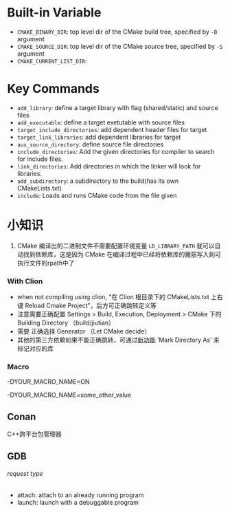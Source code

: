 # Built-in Variable

- `CMAKE_BINARY_DIR`: top level dir of the CMake build tree, specified by `-B` argument 
- `CMAKE_SOURCE_DIR`: top level dir of the CMake source tree, specified by `-S` argument
- `CMAKE_CURRENT_LIST_DIR`: 



# Key Commands

- `add_library`: define a target library with flag (shared/static) and source files
- `add_executable`: define a target exetutable with source files
- `target_include_directories`: add dependent header files for target
- `target_link_libraries`: add dependent libraries for target
- `aux_source_directory`: define source file directories
- `include_directories`: Add the given directories for compiler to search for include files. 
- `link_directories`: Add directories in which the linker will look for libraries.
- `add_subdirectory`: a subdirectory to the build(has its own CMakeLists.txt)
- `include`: Loads and runs CMake code from the file given



# 小知识

1. CMake 编译出的二进制文件不需要配置环境变量 `LD_LIBRARY_PATH` 就可以自动找到依赖库，这是因为 CMake 在编译过程中已经将依赖库的鹿筋写入到可执行文件的rpath中了



### With Clion

- when not compiling using clion, "在 Clion 根目录下的 CMakeLists.txt 上右键 Reload Cmake Project"，后方可正确跳转定义等
- 注意需要正确配置 Settings > Build, Execution, Deployment > CMake 下的 Building Directory （build/jiutian）
- 需要 正确选择 Generator （Let CMake decide）
- 其他的第三方依赖如果不能正确跳转，可通过[新功能](https://intellij-support.jetbrains.com/hc/en-us/articles/207253135-CLion-fails-to-find-some-of-my-headers-Where-does-it-search-for-them-) ‘Mark Directory As’ 来标记对应的库 

### Macro

-DYOUR_MACRO_NAME=ON

-DYOUR_MACRO_NAME=some_other_value



## Conan

C++跨平台包管理器



## GDB

###### request type 

- attach: attach to an already running program
- launch: launch with a debuggable program